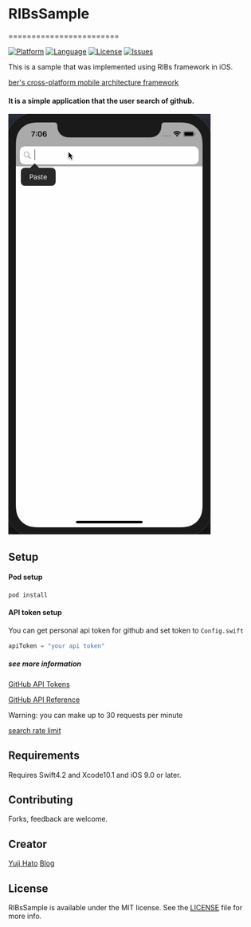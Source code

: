 # RIBsSample

========================

[![Platform](http://img.shields.io/badge/platform-ios-blue.svg?style=flat
)](https://developer.apple.com/iphone/index.action)
[![Language](http://img.shields.io/badge/language-swift-brightgreen.svg?style=flat
)](https://developer.apple.com/swift)
[![License](http://img.shields.io/badge/license-MIT-lightgrey.svg?style=flat
)](http://mit-license.org)
[![Issues](https://img.shields.io/github/issues/dekatotoro/RIBsSample.svg?style=flat
)](https://github.com/dekatotoro/RIBsSample/issues?state=open)



This is a sample that was implemented using RIBs framework in iOS.

[ber's cross-platform mobile architecture framework](https://github.com/uber/RIBs)

#### It is a simple application that the user search of github.

![sample](Screenshots/screenshots.gif)

## Setup
#### Pod setup
```
pod install
```

#### API token setup

You can get personal api token for github and set token to `Config.swift`
```swift
apiToken = "your api token"
```


##### see more information

[GitHub API Tokens](https://github.com/blog/1509-personal-api-tokens)

[GitHub API Reference](https://developer.github.com/v3/)


Warning: you can make up to 30 requests per minute

[search rate limit](https://developer.github.com/v3/search/#rate-limit)



## Requirements
Requires Swift4.2 and Xcode10.1 and iOS 9.0 or later.  



## Contributing
Forks, feedback are welcome.



## Creator
[Yuji Hato](https://github.com/dekatotoro)
[Blog](http://buzzmemo.blogspot.jp/)



## License
RIBsSample is available under the MIT license. See the [LICENSE](./LICENSE) file for more info.
